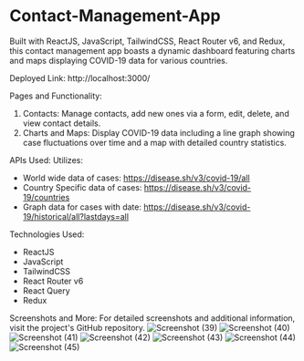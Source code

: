 # Contact-Management-App
Built with ReactJS, JavaScript, TailwindCSS, React Router v6, and Redux, this contact management app boasts a dynamic dashboard featuring charts and maps displaying COVID-19 data for various countries.

Deployed Link: http://localhost:3000/

Pages and Functionality:
1. Contacts: Manage contacts, add new ones via a form, edit, delete, and view contact details.
2. Charts and Maps: Display COVID-19 data including a line graph showing case fluctuations over time and a map with detailed country statistics.

APIs Used:
Utilizes:
- World wide data of cases: https://disease.sh/v3/covid-19/all
- Country Specific data of cases: https://disease.sh/v3/covid-19/countries
- Graph data for cases with date: https://disease.sh/v3/covid-19/historical/all?lastdays=all

Technologies Used:
- ReactJS
- JavaScript
- TailwindCSS
- React Router v6
- React Query
- Redux

Screenshots and More:
For detailed screenshots and additional information, visit the project's GitHub repository.
![Screenshot (39)](https://github.com/Darshank55/Contact-Management-App/assets/127381043/d9fb66fe-0c98-42d3-a171-12ac94c7aeaa)
![Screenshot (40)](https://github.com/Darshank55/Contact-Management-App/assets/127381043/b531794f-2a50-44f2-8122-bf3e75f2c90d)
![Screenshot (41)](https://github.com/Darshank55/Contact-Management-App/assets/127381043/25b1ae06-d6d7-4bd5-89ba-bd74d6228c11)
![Screenshot (42)](https://github.com/Darshank55/Contact-Management-App/assets/127381043/c9e8b4e7-5fcd-4353-80b1-c47c16bbe884)
![Screenshot (43)](https://github.com/Darshank55/Contact-Management-App/assets/127381043/3bfd48df-c9b2-446b-95b4-724ab006006f)
![Screenshot (44)](https://github.com/Darshank55/Contact-Management-App/assets/127381043/ee99ece4-ffe4-449d-8f37-3789550bfeb3)
![Screenshot (45)](https://github.com/Darshank55/Contact-Management-App/assets/127381043/8e597c9f-91eb-45d1-a424-d16ea529e55e)


